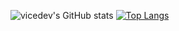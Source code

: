 ![vicedev's GitHub stats](https://github-readme-stats.vercel.app/api?username=vicedev&hide=contribs)
[![Top Langs](https://github-readme-stats.vercel.app/api/top-langs/?username=vicedev&layout=compact)](https://github.com/anuraghazra/github-readme-stats)




<!--
**vicedev/vicedev** is a ✨ _special_ ✨ repository because its `README.md` (this file) appears on your GitHub profile.

Here are some ideas to get you started:

- 🔭 I’m currently working on ...
- 🌱 I’m currently learning ...
- 👯 I’m looking to collaborate on ...
- 🤔 I’m looking for help with ...
- 💬 Ask me about ...
- 📫 How to reach me: ...
- 😄 Pronouns: ...
- ⚡ Fun fact: ...
-->
